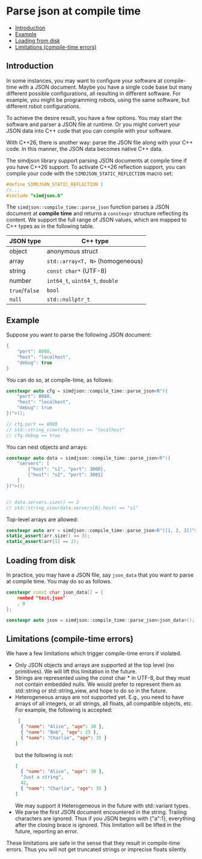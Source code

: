 # Parse json at compile time
   * [Introduction](#introduction)
   * [Example](#example)
   * [Loading from disk](#loading-from-disk)
   * [Limitations (compile-time errors)](#limitations-compile-time-errors)


## Introduction
In some instances, you may want to configure your software at compile-time with a JSON document.
Maybe you have a single code base but many different possible configurations, all resulting in
different software. For example, you might be programming robots, using the same software, but
different robot configurations.

To achieve the desire result, you have a few options. You may start the software and parser a
JSON file at runtime. Or you might convert your JSON data into C++ code that you can compile with
your software.

With C++26, there is another way: parse the JSON file along with your C++ code. In this manner,
the JSON data becomes native C++ data.

The simdjson library support parsing JSON documents at compile time if you have C++26 support. To
activate C++26 reflection support, you can compile
your code with the `SIMDJSON_STATIC_REFLECTION` macro set:

```cpp
#define SIMDJSON_STATIC_REFLECTION 1
//...
#include "simdjson.h"
```

The `simdjson::compile_time::parse_json` function parses a JSON document at **compile time** and returns a `constexpr` structure reflecting its content. We support the full range of JSON values, which are mapped to C++ types as in
the following table.


| JSON type      | C++ type                         |
|----------------|----------------------------------|
| object         | anonymous struct                 |
| array          | `std::array<T, N>` (homogeneous) |
| string         | `const char*` (UTF-8)            |
| number         | `int64_t`, `uint64_t`, `double`  |
| `true`/`false` | `bool`                           |
| `null`         | `std::nullptr_t`                 |

## Example

Suppose you want to parse the following JSON document:

```cpp
{
    "port": 8080,
    "host": "localhost",
    "debug": true
}
```

You can do so, at compile-time, as follows:


```cpp
constexpr auto cfg = simdjson::compile_time::parse_json<R"({
    "port": 8080,
    "host": "localhost",
    "debug": true
})">();

// cfg.port == 8080
// std::string_view(cfg.host) == "localhost"
// cfg.debug == true
```

You can nest objects and arrays:

```cpp
constexpr auto data = simdjson::compile_time::parse_json<R"({
    "servers": [
        {"host": "s1", "port": 3000},
        {"host": "s2", "port": 3001}
    ]
})">();


// data.servers.size() == 2
// std::string_view(data.servers[0].host) == "s1"
```

Top-level arrays are allowed:

```cpp
constexpr auto arr = simdjson::compile_time::parse_json<R"([1, 2, 3])">();
static_assert(arr.size() == 3);
static_assert(arr[1] == 2);
```

## Loading from disk

In practice, you may have a JSON file, say `json_data` that you want to parse
at compile time. You may do so as follows.

```c++
constexpr const char json_data[] = {
    #embed "test.json"
    , 0
};

constexpr auto json = simdjson::compile_time::parse_json<json_data>();
```


## Limitations (compile-time errors)

We have a few limitations which trigger compile-time errors if violated.


- Only JSON objects and arrays are supported at the top level (no primitives).
  We will lift this limitation in the future.
- Strings are represented using the const char * in UTF-8, but they must not
  contain embedded nulls. We would prefer to represent them as std::string or
  std::string_view, and hope to do so in the future.
- Heterogeneous arrays are not supported yet. E.g., you need to have arrays of
  all integers, or all strings, all floats, all compatible objects, etc.
  For example, the following is accepted:
  ```json
   [
    { "name": "Alice", "age": 30 },
    { "name": "Bob", "age": 25 },
    { "name": "Charlie", "age": 35 }
  ]
  ```
  but the following is not:
  ```json
  [
    { "name": "Alice", "age": 30 },
    "Just a string",
    42,
    { "name": "Charlie", "age": 35 }
  ]
  ```
  We may support it Heterogeneous in the future with std::variant types.
- We parse the first JSON document encountered in the string. Trailing
  characters are ignored. Thus if you JSON begins with {"a":1}, everything
  after the closing brace is ignored. This limitation will be lifted in the future,
  reporting an error.

These limitations are safe in the sense that they result in compile-time errors.
Thus you will not get truncated strings or imprecise floats silently.


